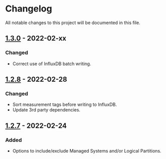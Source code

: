 # Changelog

All notable changes to this project will be documented in this file.

## [1.3.0] - 2022-02-xx
### Changed
- Correct use of InfluxDB batch writing.

## [1.2.8] - 2022-02-28
### Changed
- Sort measurement tags before writing to InfluxDB.
- Update 3rd party dependencies.


## [1.2.7] - 2022-02-24
### Added
- Options to include/exclude Managed Systems and/or Logical Partitions.

[1.3.0]: https://bitbucket.org/mnellemann/hmci/branches/compare/v1.3.0%0Dv1.2.8
[1.2.8]: https://bitbucket.org/mnellemann/hmci/branches/compare/v1.2.8%0Dv1.2.7
[1.2.7]: https://bitbucket.org/mnellemann/hmci/branches/compare/v1.2.7%0Dv1.2.6
[1.2.6]: https://bitbucket.org/mnellemann/hmci/branches/compare/v1.2.6%0Dv1.2.5

